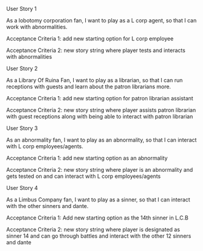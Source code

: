 User Story 1

As a lobotomy corporation fan, I want to play as a L corp agent, so that I can work with abnormalities.

Acceptance Criteria 1: add new starting option for L corp employee

Acceptance Criteria 2: new story string where player tests and interacts with abnormalities

User Story 2

As a Library Of Ruina Fan, I want to play as a librarian, so that I can run receptions with guests and learn about the patron librarians more.

Acceptance Criteria 1: add new starting option for patron librarian assistant

Acceptance Criteria 2: new story string where player assists patron librarian with guest receptions along with being able to interact with patron librarian

User Story 3

As an abnormality fan, I want to play as an abnormality, so that I can interact with L corp employees/agents.

Acceptance Criteria 1: add new starting option as an abnormality

Acceptance Criteria 2: new story string where player is an abnormality and gets tested on and can interact with L corp employees/agents

User Story 4

As a Limbus Company fan, I want to play as a sinner, so that I can interact with the other sinners and dante.

Acceptance Criteria 1: Add new starting option as the 14th sinner in L.C.B

Acceptance Criteria 2: new story string where player is designated as sinner 14 and can go through battles and interact with the other 12 sinners and dante

